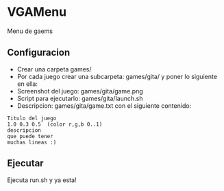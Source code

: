 VGAMenu
=======

Menu de gaems

Configuracion
---------

* Crear una carpeta games/
* Por cada juego crear una subcarpeta: games/gita/ y poner lo siguiente en ella:
 * Screenshot del juego: games/gita/game.png
 * Script para ejecutarlo: games/gita/launch.sh
 * Descripcion: games/gita/game.txt con el siguiente contenido:
````
Titulo del juego
1.0 0.3 0.5  (color r,g,b 0..1)
descripcion
que puede tener
muchas lineas :)
````

Ejecutar
---------
Ejecuta run.sh y ya esta!
